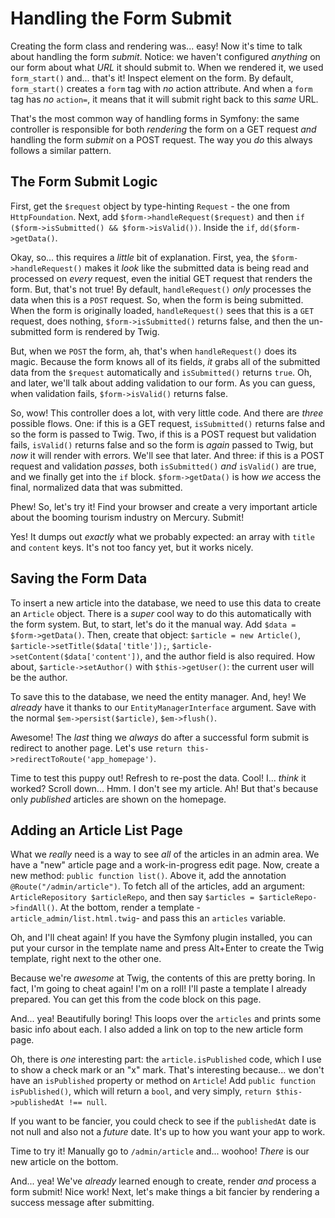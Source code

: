 # Handling the Form Submit

Creating the form class and rendering was... easy! Now it's time to talk about handling
the form *submit*. Notice: we haven't configured *anything* on our form about what
*URL* it should submit to. When we rendered it, we used `form_start()` and... that's
it! Inspect element on the form. By default, `form_start()` creates a `form` tag
with *no* action attribute. And when a `form` tag has *no* `action=`, it means
that it will submit right back to this *same* URL.

That's the most common way of handling forms in Symfony: the same controller is
responsible for both *rendering* the form on a GET request *and* handling the form
*submit* on a POST request. The way you *do* this always follows a similar pattern.

## The Form Submit Logic

First, get the `$request` object by type-hinting `Request` - the one from
`HttpFoundation`. Next, add `$form->handleRequest($request)` and then
`if ($form->isSubmitted() && $form->isValid())`. Inside the `if`,
`dd($form->getData()`.

Okay, so... this requires a *little* bit of explanation. First, yea, the
`$form->handleRequest()` makes it *look* like the submitted data is being read
and processed on *every* request, even the initial GET request that renders
the form. But, that's not true! By default, `handleRequest()` *only* processes
the data when this is a `POST` request. So, when the form is being submitted.
When the form is originally loaded, `handleRequest()` sees that this is a `GET`
request, does nothing, `$form->isSubmitted()` returns false, and then the
un-submitted form is rendered by Twig.

But, when we `POST` the form, ah, that's when `handleRequest()` does its magic.
Because the form knows all of its fields, *it* grabs all of the submitted data
from the `$request` automatically and `isSubmitted()` returns `true`. Oh, and later,
we'll talk about adding validation to our form. As you can guess, when validation
fails, `$form->isValid()` returns false.

So, wow! This controller does a lot, with very little code. And there are *three*
possible flows. One: if this is a GET request, `isSubmitted()` returns false and
so the form is passed to Twig. Two, if this is a POST request but validation
fails, `isValid()` returns false and so the form is *again* passed to Twig, but
*now* it will render with errors. We'll see that later. And three: if this is a
POST request and validation *passes*, both `isSubmitted()` *and* `isValid()`
are true, and we finally get into the `if` block. `$form->getData()` is how
*we* access the final, normalized data that was submitted.

Phew! So, let's try it! Find your browser and create a very important article about
the booming tourism industry on Mercury. Submit!

Yes! It dumps out *exactly* what we probably expected: an array with `title` and
`content` keys. It's not too fancy yet, but it works nicely.

## Saving the Form Data

To insert a new article into the database, we need to use this data to create an
`Article` object. There is a *super* cool way to do this automatically with the
form system. But, to start, let's do it the manual way. Add `$data = $form->getData()`.
Then, create that object: `$article = new Article()`,
`$article->setTitle($data['title']);`, `$article->setContent($data['content'])`, 
and the author field is also required. How about, `$article->setAuthor()` with
`$this->getUser()`: the current user will be the author.

To save this to the database, we need the entity manager. And, hey! We *already*
have it thanks to our `EntityManagerInterface` argument. Save with the normal
`$em->persist($article)`, `$em->flush()`.

Awesome! The *last* thing we *always* do after a successful form submit is
redirect to another page. Let's use `return this->redirectToRoute('app_homepage')`.

Time to test this puppy out! Refresh to re-post the data. Cool! I... *think* it worked?
Scroll down... Hmm. I don't see my article. Ah! But that's because only *published*
articles are shown on the homepage.

## Adding an Article List Page

What we *really* need is a way to see *all* of the articles in an admin area. We
have a "new" article page and a work-in-progress edit page. Now, create a new method:
`public function list()`. Above it, add the annotation `@Route("/admin/article")`.
To fetch all of the articles, add an argument: `ArticleRepository $articleRepo`,
and then say `$articles = $articleRepo->findAll()`. At the bottom, render a
template - `article_admin/list.html.twig`- and pass this an `articles` variable.

Oh, and I'll cheat again! If you have the Symfony plugin installed, you can put
your cursor in the template name and press Alt+Enter to create the Twig template,
right next to the other one.

Because we're *awesome* at Twig, the contents of this are pretty boring. In fact,
I'm going to cheat again! I'm on a roll! I'll paste a template I already prepared.
You can get this from the code block on this page.

And... yea! Beautifully boring! This loops over the `articles` and prints some basic
info about each. I also added a link on top to the new article form page.

Oh, there is *one* interesting part: the `article.isPublished` code, which I use to
show a check mark or an "x" mark. That's interesting because... we don't have an
`isPublished` property or method on `Article`! Add `public function isPublished()`,
which will return a `bool`, and very simply, `return $this->publishedAt !== null`.

If you want to be fancier, you could check to see if the `publishedAt` date is
not null and also not a *future* date. It's up to how you want your app to work.

Time to try it! Manually go to `/admin/article` and... woohoo! *There* is our
new article on the bottom.

And... yea! We've *already* learned enough to create, render *and* process a
form submit! Nice work! Next, let's make things a bit fancier by rendering a success
message after submitting.

